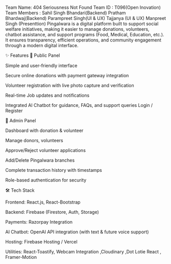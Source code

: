 Team Name: 404 Seriousness Not Found 
Team ID : T096(Open Inovation)
Team Members : Sahil Singh Bhandari(Backend)
               Pratham Bhardwaj(Backend)
               Parampreet Singh(UI & UX)
               Tajjanya (UI & UX)
               Manpreet Singh (Presenttion)
Pingalwara is a digital platform built to support social welfare initiatives, making it easier to manage donations, volunteers, chatbot assistance, and support programs (Food, Medical, Education, etc.). It ensures transparency, efficient operations, and community engagement through a modern digital interface.

✨ Features
🔹 Public Panel

Simple and user-friendly interface

Secure online donations with payment gateway integration

Volunteer registration with live photo capture and verification

Real-time Job updates and notifications

Integrated AI Chatbot for guidance, FAQs, and support queries
Login / Register

🔹 Admin Panel

Dashboard with donation & volunteer 

Manage donors, volunteers

Approve/Reject volunteer applications

Add/Delete Pingalwara branches

Complete transaction history with timestamps

Role-based authentication for security


🛠️ Tech Stack

Frontend: React.js, React-Bootstrap

Backend: Firebase (Firestore, Auth, Storage)

Payments: Razorpay Integration

AI Chatbot: OpenAI API integration (with text & future voice support)

Hosting: Firebase Hosting / Vercel

Utilities: React-Toastify, Webcam Integration ,Cloudinary ,Dot Lotie React , Framer-Motion

